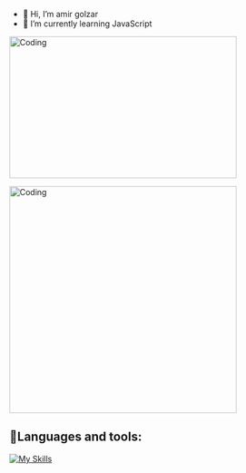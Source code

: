 - 👋 Hi, I’m amir golzar
- 🌱 I’m currently learning JavaScript


<p float="center">
  <img align="center" alt="Coding" width="400" height="250" src="https://media.giphy.com/media/v1.Y2lkPTc5MGI3NjExbnpldWJyMGlwYjlhMmk5eWdqOWI3M3A5dmF6dXhvaHNkcGJwN3huOCZlcD12MV9pbnRlcm5hbF9naWZfYnlfaWQmY3Q9Zw/zqG2gKQdrGs42MaB5u/giphy.gif">
</p>

<p float="center">
  <img align="center" alt="Coding" width="400" src="https://www.gifcen.com/wp-content/uploads/2022/01/meme-gif-3.gif">
 </p>
 
<h2>
🌳Languages and tools:
</h2>

<!-- [id]: https://octodex.github.com/images/dojocat.jpg  "The Dojocat" -->

[![My Skills](https://skillicons.dev/icons?i=html,css,vscode,sass,js,nodejs,npm,git,express,github,rest.API,postman,mongodb)](https://skillicons.dev)

<!--
<img src="https://raw.githubusercontent.com/shimizudev/shimizudev/output/snake.svg" alt="Snake animation" white="50" />
-->
